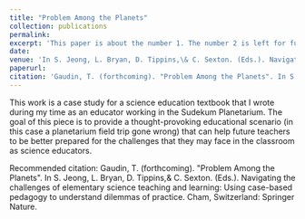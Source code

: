 ```yaml
---
title: "Problem Among the Planets"
collection: publications
permalink: 
excerpt: 'This paper is about the number 1. The number 2 is left for future work.'
date: 
venue: 'In S. Jeong, L. Bryan, D. Tippins,\& C. Sexton. (Eds.). Navigating the challenges of elementary science teaching and learning: Using case-based pedagogy to understand dilemmas of practice.'
paperurl: 
citation: 'Gaudin, T. (forthcoming). "Problem Among the Planets". In S. Jeong, L. Bryan, D. Tippins,& C. Sexton. (Eds.). Navigating the challenges of elementary science teaching and learning: Using case-based pedagogy to understand dilemmas of practice. Cham, Switzerland: Springer Nature.'
---
```

This work is a case study for a science education textbook that I wrote during my time as an educator working in the Sudekum Planetarium. The goal of this piece is to provide a thought-provoking educational scenario (in this case a planetarium field trip gone wrong) that can help future teachers to be better prepared for the challenges that they may face in the classroom as science educators. 

Recommended citation: Gaudin, T. (forthcoming). "Problem Among the Planets". In S. Jeong, L. Bryan, D. Tippins,& C. Sexton. (Eds.). Navigating the challenges of elementary science teaching and learning: Using case-based pedagogy to understand dilemmas of practice. Cham, Switzerland: Springer Nature.
